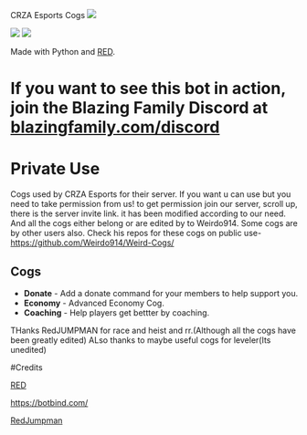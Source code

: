 CRZA Esports Cogs
<img src="https://cdn.discordapp.com/attachments/545297145067077643/712988957461446686/20200427_194012.png">

[<img src="https://discordapp.com/api/guilds/567325025649033236/widget.png?style=shield">](https://discord.gg/ZyWVs5z) [<img src="https://img.shields.io/badge/discord-py-blue.svg">](https://github.com/Rapptz/discord.py)

Made with Python and [RED](https://github.com/Cog-Creators/Red-DiscordBot).

# If you want to see this bot in action, join the Blazing Family Discord at [blazingfamily.com/discord](http://discord.gg/nnp9Zw5)

# Private Use
Cogs used by CRZA Esports for their server. If you want u can use but you need to take permission from us! to get permission join our server, scroll up, there is the server invite link. it has been modified according to our need.
And all the cogs either belong or are edited by to Weirdo914. Some cogs are by other users also.
Check his repos for these cogs on public use- https://github.com/Weirdo914/Weird-Cogs/

## Cogs
 * **Donate** - Add a donate command for your members to help support you.
 * **Economy** - Advanced Economy Cog.
 * **Coaching** - Help players get bettter by coaching.

THanks RedJUMPMAN for race and heist and rr.(Although all the cogs have been greatly edited)
ALso thanks to maybe useful cogs for leveler(Its unedited)

#Credits


[RED](https://github.com/Cog-Creators/Red-DiscordBot)

https://botbind.com/

[RedJumpman](https://github.com/RedJumpman)
